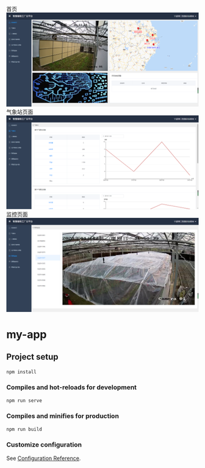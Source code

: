 首页
![Image text](img_folder/home.png)
气象站页面
![Image text](img_folder/weather_station.png)
监控页面
![Image text](img_folder/video.png)
# my-app

## Project setup
```
npm install
```

### Compiles and hot-reloads for development
```
npm run serve
```

### Compiles and minifies for production
```
npm run build
```

### Customize configuration
See [Configuration Reference](https://cli.vuejs.org/config/).
